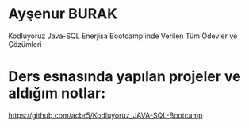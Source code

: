 # Ayşenur BURAK

Kodluyoruz Java-SQL Enerjisa Bootcamp'inde Verilen Tüm Ödevler ve Çözümleri

# Ders esnasında yapılan projeler ve aldığım notlar:
https://github.com/acbr5/Kodluyoruz_JAVA-SQL-Bootcamp
